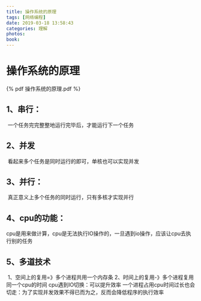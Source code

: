 ```yaml
---
title: 操作系统的原理
tags: [网络编程]
date: 2019-03-18 13:58:43
categories: 理解
photos:
book:
---
```


# 操作系统的原理

{% pdf 操作系统的原理.pdf %}

## 1、串行：

​    一个任务完完整整地运行完毕后，才能运行下一个任务

## 2、并发

​    看起来多个任务是同时运行的即可，单核也可以实现并发

## 3、并行：

​    真正意义上多个任务的同时运行，只有多核才实现并行

## 4、cpu的功能：

​    cpu是用来做计算，cpu是无法执行IO操作的，一旦遇到io操作，应该让cpu去执行别的任务

## 5、多道技术

​    1、空间上的复用=》多个进程共用一个内存条
    2、时间上的复用-》多个进程复用同一个cpu的时间
        cpu遇到IO切换：可以提升效率
        一个进程占用cpu时间过长也会切走：为了实现并发效果不得已而为之，反而会降低程序的执行效率

